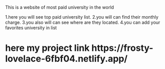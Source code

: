 This is a website of most paid university in the world

1.here you will see top paid university list.
2.you will can find their monthly charge.
3.you also will can see where are they located.
4.you can add your favorites university in list

<h1>here my project link https://frosty-lovelace-6fbf04.netlify.app/</h1>
